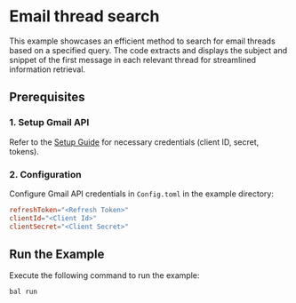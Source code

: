 # Email thread search

This example showcases an efficient method to search for email threads based on a specified query. The code extracts and displays the subject and snippet of the first message in each relevant thread for streamlined information retrieval.

## Prerequisites

### 1. Setup Gmail API

Refer to the [Setup Guide](https://central.ballerina.io/ballerinax/googleapis.gmail/latest#setup-guide) for necessary credentials (client ID, secret, tokens).

### 2. Configuration

Configure Gmail API credentials in `Config.toml` in the example directory:

```toml
refreshToken="<Refresh Token>"
clientId="<Client Id>"
clientSecret="<Client Secret>"
```

## Run the Example

Execute the following command to run the example:

```bash
bal run
```
